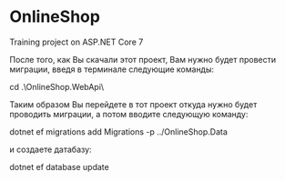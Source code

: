 # OnlineShop
Training project on ASP.NET Core 7

После того, как Вы скачали этот проект, Вам нужно будет провести миграции, введя в терминале следующие команды:

cd .\OnlineShop.WebApi\

Таким образом Вы перейдете в тот проект откуда нужно будет проводить миграции, а потом вводите следующую команду:

dotnet ef migrations add Migrations -p ../OnlineShop.Data

и создаете датабазу:

dotnet ef database update
